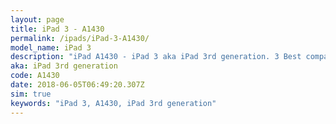 ```yaml
---
layout: page
title: iPad 3 - A1430
permalink: /ipads/iPad-3-A1430/
model_name: iPad 3
description: "iPad A1430 - iPad 3 aka iPad 3rd generation. 3 Best compatible iPad cases, pens, chargers and keyboards."
aka: iPad 3rd generation
code: A1430
date: 2018-06-05T06:49:20.307Z
sim: true
keywords: "iPad 3, A1430, iPad 3rd generation"
---
```

